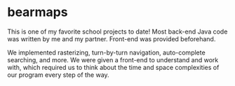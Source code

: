 # bearmaps

This is one of my favorite school projects to date! Most back-end Java code was written by me and my partner. Front-end was provided beforehand.

We implemented rasterizing, turn-by-turn navigation, auto-complete searching, and more. We were given a front-end to understand and work with, which required us to think about the time and space complexities of our program every step of the way. 
